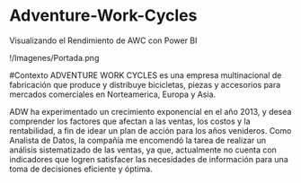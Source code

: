 # Adventure-Work-Cycles
Visualizando el Rendimiento de AWC con Power BI

!/Imagenes/Portada.png


#Contexto
ADVENTURE WORK CYCLES es una empresa multinacional de fabricación que produce y distribuye bicicletas, piezas y accesorios para mercados comerciales en Norteamerica, Europa y Asia. 

ADW ha experimentado un crecimiento exponencial en el año 2013, y desea comprender los factores que afectan a las ventas, los costos y la rentabilidad, a fin de idear un plan de acción para los años venideros.
Como Analista de Datos, la compañía me encomendó la tarea de realizar un análisis sistematizado de las ventas, ya que, actualmente no cuenta con indicadores que logren satisfacer las necesidades de información para una toma de decisiones eficiente y óptima.
